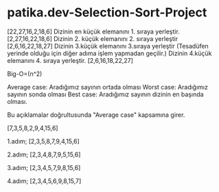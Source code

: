 # patika.dev-Selection-Sort-Project

[22,27,16,2,18,6] Dizinin en küçük elemanını 1. sıraya yerleştir. 
[2,27,16,22,18,6] Dizinin 2. küçük elemanını 2. sıraya yerleştir
[2,6,16,22,18,27] Dizinin 3.küçük elemanını 3.sıraya yerleştir (Tesadüfen yerinde olduğu için diğer adıma işlem yapmadan geçilir.) 
Dizinin 4.küçük elemanını 4. sıraya yerleştir. [2,6,16,18,22,27]

Big-O=(n^2)

Average case: Aradığımız sayının ortada olması 
Worst case: Aradığımız sayının sonda olması 
Best case: Aradığımız sayının dizinin en başında olması.

Bu açıklamalar doğrultusunda "Average case" kapsamına girer.

[7,3,5,8,2,9,4,15,6]

1.adım; [2,3,5,8,7,9,4,15,6]

2.adım; [2,3,4,8,7,9,5,15,6]

3.adım; [2,3,4,5,7,9,8,15,6]

4.adım; [2,3,4,5,6,9,8,15,7]
